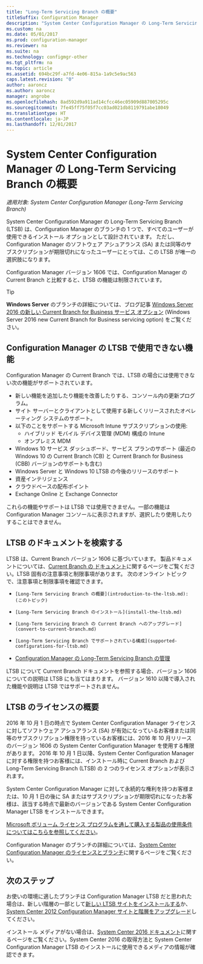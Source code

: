 ```yaml
---
title: "Long-Term Servicing Branch の概要"
titleSuffix: Configuration Manager
description: "System Center Configuration Manager の Long-Term Servicing Branch について説明します。"
ms.custom: na
ms.date: 05/01/2017
ms.prod: configuration-manager
ms.reviewer: na
ms.suite: na
ms.technology: configmgr-other
ms.tgt_pltfrm: na
ms.topic: article
ms.assetid: 694bc29f-a7fd-4e06-815a-1a9c5e9ac563
caps.latest.revision: "0"
author: aaroncz
ms.author: aaroncz
manager: angrobe
ms.openlocfilehash: 8ad592d9a911ad14cfcc46ec05909d887005295c
ms.sourcegitcommit: 7fe45ff75f05f7cc03ad021db8119791abe18049
ms.translationtype: HT
ms.contentlocale: ja-JP
ms.lasthandoff: 12/01/2017
---
```

# <a name="introduction-to-the-long-term-servicing-branch-of-system-center-configuration-manager"></a>System Center Configuration Manager の Long-Term Servicing Branch の概要

*適用対象: System Center Configuration Manager (Long-Term Servicing Branch)*

System Center Configuration Manager の Long-Term Servicing Branch (LTSB) は、Configuration Manager のブランチの 1 つで、すべてのユーザーが使用できるインストール オプションとして設計されています。 ただし、Configuration Manager のソフトウェア アシュアランス (SA) または同等のサブスクリプションが期限切れになったユーザーにとっては、この LTSB が唯一の選択肢になります。


Configuration Manager バージョン 1606 では、Configuration Manager の Current Branch と比較すると、LTSB の機能は制限されています。

 > [!TIP]   
 > **Windows Server** のブランチの詳細については、ブログ記事 [Windows Server 2016 の新しい Current Branch for Business サービス オプション]( https://blogs.technet.microsoft.com/windowsserver/2016/07/12/windows-server-2016-new-current-branch-for-business-servicing-option/) (Windows Server 2016 new Current Branch for Business servicing option) をご覧ください。

## <a name="features-that-are-not-available-in-the-ltsb-of-configuration-manager"></a>Configuration Manager の LTSB で使用できない機能
Configuration Manager の Current Branch では、LTSB の場合には使用できない次の機能がサポートされています。

-   新しい機能を追加したり機能を改善したりする、コンソール内の更新プログラム。
-   サイト サーバーとクライアントとして使用する新しくリリースされたオペレーティング システムのサポート。
-   以下のことをサポートする Microsoft Intune サブスクリプションの使用:
    -   ハイブリッド モバイル デバイス管理 (MDM) 構成の Intune
    -   オンプレミス MDM
-   Windows 10 サービス ダッシュボード、サービス プランのサポート (最近の Windows 10 の Current Branch (CB) と Current Branch for Business (CBB) バージョンのサポートも含む)  
-   Windows Server と Windows 10 LTSB の今後のリリースのサポート
-   資産インテリジェンス
-   クラウドベースの配布ポイント
-   Exchange Online と Exchange Connector    

これらの機能やサポートは LTSB では使用できません。一部の機能は Configuration Manager コンソールに表示されますが、選択したり使用したりすることはできません。


## <a name="find-documentation-for-the-ltsb"></a>LTSB のドキュメントを検索する
LTSB は、Current Branch バージョン 1606 に基づいています。 製品ドキュメントについては、[Current Branch の ドキュメント](https://docs.microsoft.com/sccm/)に関するページをご覧ください。LTSB 固有の注意事項と制限事項があります。 次のオンライン トピックで、注意事項と制限事項を確認できます。

-     [Long-Term Servicing Branch の概要](introduction-to-the-ltsb.md): (このトピック)
-     [Long-Term Servicing Branch のインストール](install-the-ltsb.md)
-     [Long-Term Servicing Branch の Current Branch へのアップグレード](convert-to-current-branch.md)
-     [Long-Term Servicing Branch でサポートされている構成](supported-configurations-for-ltsb.md)
-   [Configuration Manager の Long-Term Servicing Branch の管理](manage-the-ltsb.md)

LTSB について Current Branch ドキュメントを参照する場合、バージョン 1606 についての説明は LTSB にも当てはまります。 バージョン 1610 以降で導入された機能や説明は LTSB ではサポートされません。


## <a name="licensing-overview-for-the-ltsb"></a>LTSB のライセンスの概要   
2016 年 10 月 1 日の時点で System Center Configuration Manager ライセンスに対してソフトウェア アシュアランス (SA) が有効になっているお客様または同等のサブスクリプション権限を持っているお客様には、2016 年 10 月リリースのバージョン 1606 の System Center Configuration Manager を使用する権限があります。 2016 年 10 月 1 日以降、System Center Configuration Manager に対する権限を持つお客様には、インストール時に Current Branch および Long-Term Servicing Branch (LTSB) の 2 つのライセンス オプションが表示されます。

System Center Configuration Manager に対して永続的な権利を持つお客様または、10 月 1 日の後に SA またはサブスクリプションが期限切れになったお客様は、該当する時点で最新のバージョンである System Center Configuration Manager LTSB をインストールできます。

[Microsoft ボリューム ライセンス プログラムを通して購入する製品の使用条件についてはこちらを参照してください](http://go.microsoft.com/fwlink/?LinkId=800052)。

Configuration Manager のブランチの詳細については、[System Center Configuration Manager のライセンスとブランチ](learn-more-editions.md)に関するページをご覧ください。

## <a name="next-steps"></a>次のステップ

お使いの環境に適したブランチは Configuration Manager LTSB だと思われた場合は、新しい階層の一部として[新しい LTSB サイトをインストールする](/sccm/core/understand/install-the-ltsb#install-a-new-site)か、[System Center 2012 Configuration Manager サイトと階層をアップグレード](/sccm/core/understand/install-the-ltsb#upgrade-from-system-center-2012-configuration-manager)してください。

インストール メディアがない場合は、[System Center 2016 ドキュメント](https://technet.microsoft.com/system-center-docs/system-center)に関するページをご覧ください。System Center 2016 の取得方法と System Center Configuration Manager LTSB のインストールに使用できるメディアの情報が確認できます。  
